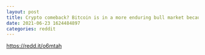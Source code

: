 ```yaml
--- 
layout: post 
title: Crypto comeback? Bitcoin is in a more enduring bull market because of China's crackdown 
date: 2021-06-23 1624484897 
categories: reddit 
--- 
```

https://redd.it/o6mtah